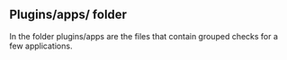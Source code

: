 <html>
<div class="hero">
    <h2>Plugins/apps/ folder</h2>
    In the folder plugins/apps are the files that contain grouped checks for a few applications.
</div>
</html>
<!--

### Remark

This is work in progress. Currently a few groups for products are in the repository

<https://github.com/iml-it/appmonitor-clients>

-->
